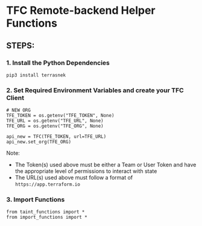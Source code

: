 # TFC Remote-backend Helper Functions

## STEPS:
### 1. Install the Python Dependencies
```
pip3 install terrasnek
```

### 2. Set Required Environment Variables and create your TFC Client
```
# NEW ORG
TFE_TOKEN = os.getenv("TFE_TOKEN", None)
TFE_URL = os.getenv("TFE_URL", None)
TFE_ORG = os.getenv("TFE_ORG", None)

api_new = TFC(TFE_TOKEN, url=TFE_URL)
api_new.set_org(TFE_ORG)
```
Note:
* The Token(s) used above must be either a Team or User Token and have the appropriate level of permissions to interact with state
* The URL(s) used above must follow a format of `https://app.terraform.io`

### 3. Import Functions
```
from taint_functions import *
from import_functions import *
```
